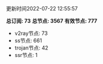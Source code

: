 更新时间2022-07-22 12:55:57

**总订阅: 73**
**总节点: 3567**
**有效节点: 777**
- v2ray节点: 73
- ss节点: 661
- trojan节点: 42
- ssr节点: 1
